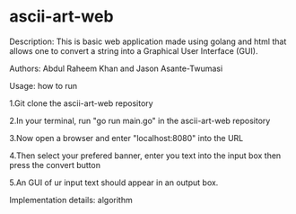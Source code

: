 # ascii-art-web

Description: This is basic web application made using golang and html that allows one to convert a string into a Graphical User Interface (GUI).

Authors: Abdul Raheem Khan and Jason Asante-Twumasi

Usage: how to run

1.Git clone the ascii-art-web repository

2.In your terminal, run "go run main.go" in the ascii-art-web repository

3.Now open a browser and enter "localhost:8080" into the URL

4.Then select your prefered banner, enter you text into the input box then press the convert button

5.An GUI of ur input text should appear in an output box.

Implementation details: algorithm